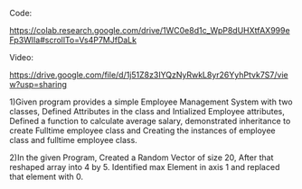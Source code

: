 

Code:

https://colab.research.google.com/drive/1WC0e8d1c_WpP8dUHXtfAX999eFp3WlIa#scrollTo=Vs4P7MJfDaLk


Video:

https://drive.google.com/file/d/1j51Z8z3IYQzNyRwkL8yr26YyhPtvk7S7/view?usp=sharing



1)Given program provides a simple Employee Management System with two classes, 
Defined Attributes in the class and Intialized Employee attributes,
Defined a function to calculate average salary,
demonstrated inheritance  to create Fulltime employee class and Creating the instances of employee class and fulltime employee class.

2)In the given Program, Created a Random Vector of size 20, After that reshaped array into 4 by 5.
Identified max Element in axis 1 and replaced that element with 0.
